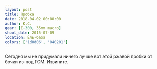 ```yaml
---
layout: post
title: Пробка
date: 2018-04-02 00:00:00
author: К.С.
gear: [E-300, 35mm macro]
shoot_date: 2015-07-09
location: Ёль-база
colors: ['1d0d06', '040201']
---
```

Сегодня мы не придумали ничего лучше вот этой ржавой пробки от бочки из-под ГСМ. Извините.
